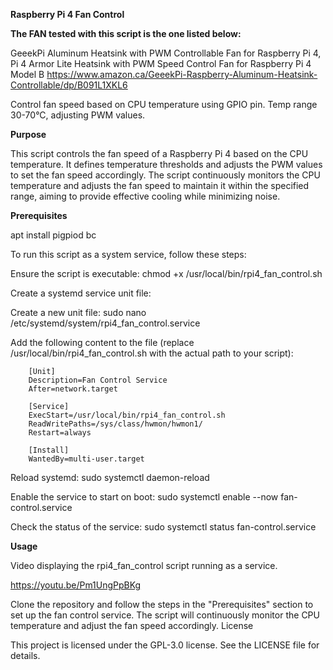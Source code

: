 **Raspberry Pi 4 Fan Control**

**The FAN tested with this script is the one listed below:**

GeeekPi Aluminum Heatsink with PWM Controllable Fan for Raspberry Pi 4, Pi 4 Armor Lite Heatsink with PWM Speed Control Fan for Raspberry Pi 4 Model B
https://www.amazon.ca/GeeekPi-Raspberry-Aluminum-Heatsink-Controllable/dp/B091L1XKL6

Control fan speed based on CPU temperature using GPIO pin. Temp range 30-70°C, adjusting PWM values.

**Purpose**

This script controls the fan speed of a Raspberry Pi 4 based on the CPU temperature. It defines temperature thresholds and adjusts the PWM values to set the fan speed accordingly. The script continuously monitors the CPU temperature and adjusts the fan speed to maintain it within the specified range, aiming to provide effective cooling while minimizing noise.

**Prerequisites**

apt install pigpiod bc

To run this script as a system service, follow these steps:

Ensure the script is executable: chmod +x /usr/local/bin/rpi4_fan_control.sh

Create a systemd service unit file:

Create a new unit file: sudo nano /etc/systemd/system/rpi4_fan_control.service

Add the following content to the file (replace /usr/local/bin/rpi4_fan_control.sh with the actual path to your script):

        [Unit]
        Description=Fan Control Service
        After=network.target

        [Service]
        ExecStart=/usr/local/bin/rpi4_fan_control.sh
        ReadWritePaths=/sys/class/hwmon/hwmon1/
        Restart=always

        [Install]
        WantedBy=multi-user.target

Reload systemd: sudo systemctl daemon-reload

Enable the service to start on boot: sudo systemctl enable --now fan-control.service

Check the status of the service: sudo systemctl status fan-control.service

**Usage**

Video displaying the rpi4_fan_control script running as a service.

https://youtu.be/Pm1UngPpBKg


Clone the repository and follow the steps in the "Prerequisites" section to set up the fan control service. The script will continuously monitor the CPU temperature and adjust the fan speed accordingly.
License

This project is licensed under the GPL-3.0 license. See the LICENSE file for details.
